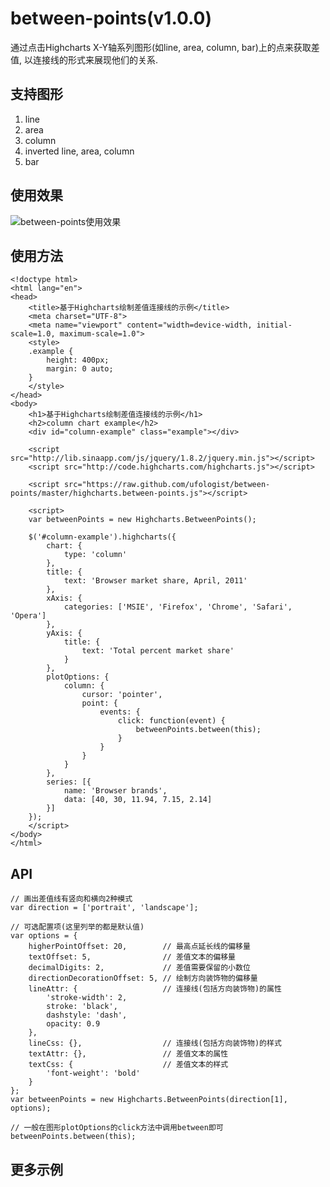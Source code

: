 between-points(v1.0.0)
==============

通过点击Highcharts X-Y轴系列图形(如line, area, column, bar)上的点来获取差值, 以连接线的形式来展现他们的关系.


支持图形
--------------
1. line
2. area
3. column
4. inverted line, area, column
5. bar


使用效果
--------------
![between-points使用效果](http://ufologist.github.io/between-points/images/between-points-example.png)


使用方法
--------------
    <!doctype html>
    <html lang="en">
    <head>
        <title>基于Highcharts绘制差值连接线的示例</title>
        <meta charset="UTF-8">
        <meta name="viewport" content="width=device-width, initial-scale=1.0, maximum-scale=1.0">
        <style>
        .example {
            height: 400px;
            margin: 0 auto;
        }
        </style>
    </head>
    <body>
        <h1>基于Highcharts绘制差值连接线的示例</h1>
        <h2>column chart example</h2>
        <div id="column-example" class="example"></div>
    
        <script src="http://lib.sinaapp.com/js/jquery/1.8.2/jquery.min.js"></script>
        <script src="http://code.highcharts.com/highcharts.js"></script>
    
        <script src="https://raw.github.com/ufologist/between-points/master/highcharts.between-points.js"></script>
    
        <script>
        var betweenPoints = new Highcharts.BetweenPoints();
    
        $('#column-example').highcharts({
            chart: {
                type: 'column'
            },
            title: {
                text: 'Browser market share, April, 2011'
            },
            xAxis: {
                categories: ['MSIE', 'Firefox', 'Chrome', 'Safari', 'Opera']
            },
            yAxis: {
                title: {
                    text: 'Total percent market share'
                }
            },
            plotOptions: {
                column: {
                    cursor: 'pointer',
                    point: {
                        events: {
                            click: function(event) {
                                betweenPoints.between(this); 
                            }
                        }
                    }
                }
            },
            series: [{
                name: 'Browser brands',
                data: [40, 30, 11.94, 7.15, 2.14]
            }]
        });
        </script>
    </body>
    </html>


API
--------------
    // 画出差值线有竖向和横向2种模式
    var direction = ['portrait', 'landscape'];
    
    // 可选配置项(这里列举的都是默认值)
    var options = {
        higherPointOffset: 20,        // 最高点延长线的偏移量
        textOffset: 5,                // 差值文本的偏移量
        decimalDigits: 2,             // 差值需要保留的小数位
        directionDecorationOffset: 5, // 绘制方向装饰物的偏移量
        lineAttr: {                   // 连接线(包括方向装饰物)的属性
            'stroke-width': 2,
            stroke: 'black',
            dashstyle: 'dash',
            opacity: 0.9
        },
        lineCss: {},                  // 连接线(包括方向装饰物)的样式
        textAttr: {},                 // 差值文本的属性
        textCss: {                    // 差值文本的样式
            'font-weight': 'bold'
        }
    };
    var betweenPoints = new Highcharts.BetweenPoints(direction[1], options);
    
    // 一般在图形plotOptions的click方法中调用between即可
    betweenPoints.between(this);


更多示例
--------------
